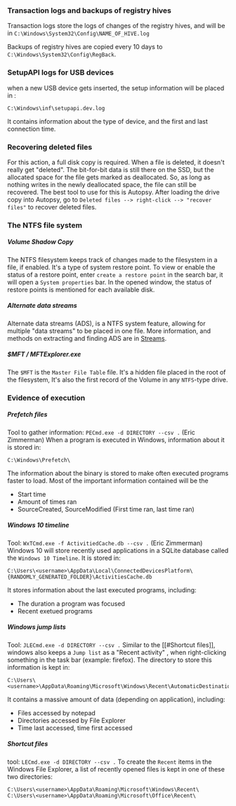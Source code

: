 ### Transaction logs and backups of registry hives
Transaction logs store the logs of changes of the registry hives, and will be in `C:\Windows\System32\Config\NAME_OF_HIVE.log` 

Backups of registry hives are copied every 10 days to `C:\Windows\System32\Config\RegBack`.

### SetupAPI logs for USB devices
when a new USB device gets inserted, the setup information will be placed in :
```
C:\Windows\inf\setupapi.dev.log
```
It contains information about the type of device, and the first and last connection time.

### Recovering deleted files
For this action, a full disk copy is required.
When a file is deleted, it doesn't really get "deleted". The bit-for-bit data is still there on the SSD, but the allocated space for the file gets marked as deallocated. So, as long as nothing writes in the newly deallocated space, the file can still be recovered.
The best tool to use for this is Autopsy.  After loading the drive copy into Autopsy, go to `Deleted files --> right-click --> "recover files"` to recover deleted files.

### The NTFS file system
##### Volume Shadow Copy
The NTFS filesystem keeps track of changes made to the filesystem in a file, if enabled. It's a type of system restore point.
To view or enable the status of a restore point, enter `create a restore point` in the search bar, it will open a `System properties` bar.
In the opened window, the status of restore points is mentioned for each available disk.

##### Alternate data streams
Alternate data streams (ADS), is a NTFS system feature, allowing for multiple "data streams" to be placed in one file.
More information, and methods on extracting and finding ADS are in [Streams](Sysinternals#Streams).

##### $MFT / MFTExplorer.exe
The `$MFT` is the `Master File Table` file. It's a hidden file placed in the root of the filesystem, It's also the first record of the Volume in any `NTFS`-type drive.

### Evidence of execution

##### Prefetch files
Tool to gather information: `PECmd.exe -d DIRECTORY --csv .` (Eric Zimmerman)
When a program is executed in Windows, information about it is stored in:
```
C:\Windows\Prefetch\
```
The information about the binary is stored to make often executed programs faster to load.
Most of the important information contained will be the
- Start time
- Amount of times ran
- SourceCreated, SourceModified (First time ran, last time ran)

##### Windows 10 timeline
Tool: `WxTCmd.exe -f ActivitiedCache.db --csv .` (Eric Zimmerman)
Windows 10 will store recently used applications in a SQLite database called the `Windows 10 Timeline`.  It is stored in:
```
C:\Users\<username>\AppData\Local\ConnectedDevicesPlatform\{RANDOMLY_GENERATED_FOLDER}\ActivitiesCache.db
```
It stores information about the last executed programs, including:
- The duration a program was focused
- Recent exetued programs

##### Windows jump lists
Tool: `JLECmd.exe -d DIRECTORY --csv .`
Similar to the [[#Shortcut files]], windows also keeps a `Jump list` as a "Recent activity" , when right-clicking something in the task bar (example: firefox).
The directory to store this information is kept in:
```
C:\Users\<username>\AppData\Roaming\Microsoft\Windows\Recent\AutomaticDestinations
```
It contains a massive amount of data (depending on application), including:
- Files accessed by notepad
- Directories accessed by File Explorer
- Time last accessed, time first accessed
##### Shortcut files
tool: `LECmd.exe -d DIRECTORY --csv .`
To create the `Recent` items in the Windows File Explorer, a list of recently opened files is kept in one of these two directories:
```
C:\Users\<username>\AppData\Roaming\Microsoft\Windows\Recent\
C:\Users\<username>\AppData\Roaming\Microsoft\Office\Recent\
```


